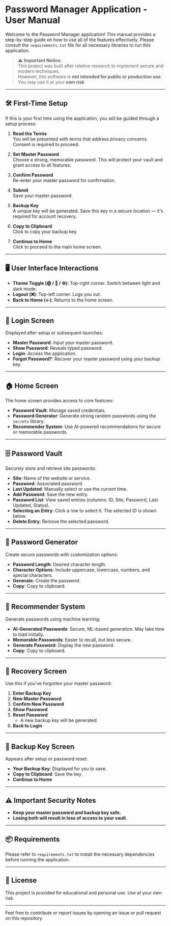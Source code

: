 # Password Manager Application - User Manual

Welcome to the Password Manager application! This manual provides a step-by-step guide on how to use all of the features effectively. Please consult the `requirements.txt` file for all necessary libraries to run this application.

> ⚠️ **Important Notice**:  
> This project was built after relative research to implement secure and modern techniques.  
> However, this software is **not intended for public or production use**. You may use it at your **own risk**.

---

## 🛠 First-Time Setup

If this is your first time using the application, you will be guided through a setup process:

1. **Read the Terms**  
   You will be presented with terms that address privacy concerns. Consent is required to proceed.

2. **Set Master Password**  
   Choose a strong, memorable password. This will protect your vault and grant access to all features.

3. **Confirm Password**  
   Re-enter your master password for confirmation.

4. **Submit**  
   Save your master password.

5. **Backup Key**  
   A unique key will be generated. Save this key in a secure location — it's required for account recovery.

6. **Copy to Clipboard**  
   Click to copy your backup key.

7. **Continue to Home**  
   Click to proceed to the main home screen.

---

## 🖥 User Interface Interactions

- **Theme Toggle (🌞 / 🌙 / ⚙️)**: Top-right corner. Switch between light and dark mode.
- **Logout (❌)**: Top-left corner. Logs you out.
- **Back to Home (←)**: Returns to the home screen.

---

## 🔐 Login Screen

Displayed after setup or subsequent launches:

- **Master Password**: Input your master password.
- **Show Password**: Reveals typed password.
- **Login**: Access the application.
- **Forgot Password?**: Recover your master password using your backup key.

---

## 🏠 Home Screen

The home screen provides access to core features:

- **Password Vault**: Manage saved credentials.
- **Password Generator**: Generate strong random passwords using the `secrets` library.
- **Recommender System**: Use AI-powered recommendations for secure or memorable passwords.

---

## 🗄 Password Vault

Securely store and retrieve site passwords:

- **Site**: Name of the website or service.
- **Password**: Associated password.
- **Last Updated**: Manually select or use the current time.
- **Add Password**: Save the new entry.
- **Password List**: View saved entries (columns: ID, Site, Password, Last Updated, Status).
- **Selecting an Entry**: Click a row to select it. The selected ID is shown below.
- **Delete Entry**: Remove the selected password.

---

## 🔑 Password Generator

Create secure passwords with customization options:

- **Password Length**: Desired character length.
- **Character Options**: Include uppercase, lowercase, numbers, and special characters.
- **Generate**: Create the password.
- **Copy**: Copy to clipboard.

---

## 🤖 Recommender System

Generate passwords using machine learning:

- **AI-Generated Passwords**: Secure, ML-based generation. May take time to load initially.
- **Memorable Passwords**: Easier to recall, but less secure.
- **Generate Password**: Display the new password.
- **Copy**: Copy to clipboard.

---

## 🔄 Recovery Screen

Use this if you've forgotten your master password:

1. **Enter Backup Key**  
2. **New Master Password**  
3. **Confirm New Password**  
4. **Show Password**  
5. **Reset Password**  
   - A new backup key will be generated.
6. **Back to Login**

---

## 🔐 Backup Key Screen

Appears after setup or password reset:

- **Your Backup Key**: Displayed for you to save.
- **Copy to Clipboard**: Save the key.
- **Continue to Home**

---

## ⚠️ Important Security Notes

- **Keep your master password and backup key safe.**
- **Losing both will result in loss of access to your vault.**

---

## 📦 Requirements

Please refer to `requirements.txt` to install the necessary dependencies before running the application.

---

## 📄 License

This project is provided for educational and personal use. Use at your own risk.

---

Feel free to contribute or report issues by opening an issue or pull request on this repository.
